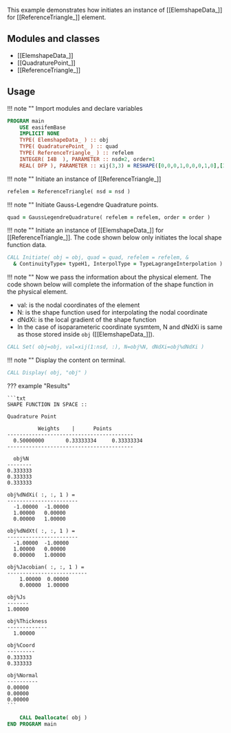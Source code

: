 This example demonstrates how initiates an instance of [[ElemshapeData_]] for [[ReferenceTriangle_]] element.

## Modules and classes

- [[ElemshapeData_]]
- [[QuadraturePoint_]]
- [[ReferenceTriangle_]]

## Usage

!!! note ""
Import modules and declare variables

```fortran
PROGRAM main
    USE easifemBase
    IMPLICIT NONE
    TYPE( ElemshapeData_ ) :: obj
    TYPE( QuadraturePoint_ ) :: quad
    TYPE( ReferenceTriangle_ ) :: refelem
    INTEGER( I4B  ), PARAMETER :: nsd=2, order=1
    REAL( DFP ), PARAMETER :: xij(3,3) = RESHAPE([0,0,0,1,0,0,0,1,0],[3,3])
```

!!! note ""
Initiate an instance of [[ReferenceTriangle_]]

```fortran
refelem = ReferenceTriangle( nsd = nsd )
```

!!! note ""
Initiate Gauss-Legendre Quadrature points.

```fortran
quad = GaussLegendreQuadrature( refelem = refelem, order = order )
```

!!! note ""
Initiate an instance of [[ElemshapeData_]] for [[ReferenceTriangle_]]. The code shown below only initiates the local shape function data.

```fortran
CALL Initiate( obj = obj, quad = quad, refelem = refelem, &
  & ContinuityType= typeH1, InterpolType = TypeLagrangeInterpolation )
```

!!! note ""
Now we pass the information about the physical element. The code shown below will complete the information of the shape function in the physical element.

- val: is the nodal coordinates of the element
- N: is the shape function used for interpolating the nodal coordinate
- dNdXi: is the local gradient of the shape function
- In the case of isoparameteric coordinate sysmtem, N and dNdXi is same as those stored inside `obj` ([[ElemshapeData_]]).

```fortran
CALL Set( obj=obj, val=xij(1:nsd, :), N=obj%N, dNdXi=obj%dNdXi )
```

!!! note ""
Display the content on terminal.

```fortran
CALL Display( obj, "obj" )
```

??? example "Results"

    ```txt
    SHAPE FUNCTION IN SPACE ::

    Quadrature Point

              Weights    |      Points
    -----------------------------------------
      0.50000000       0.33333334     0.33333334
    -----------------------------------------

      obj%N
    --------
    0.333333
    0.333333
    0.333333

    obj%dNdXi( :, :, 1 ) =
    -----------------------
      -1.00000  -1.00000
      1.00000   0.00000
      0.00000   1.00000

    obj%dNdXt( :, :, 1 ) =
    -----------------------
      -1.00000  -1.00000
      1.00000   0.00000
      0.00000   1.00000

    obj%Jacobian( :, :, 1 ) =
    --------------------------
        1.00000  0.00000
        0.00000  1.00000

    obj%Js
    -------
    1.00000

    obj%Thickness
    -------------
      1.00000

    obj%Coord
    ---------
    0.333333
    0.333333

    obj%Normal
    ----------
    0.00000
    0.00000
    0.00000
    ```

```fortran
    CALL Deallocate( obj )
END PROGRAM main
```
